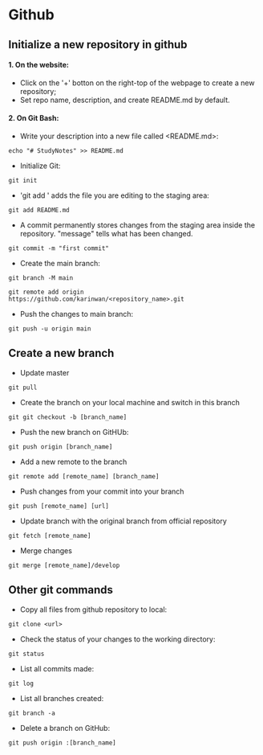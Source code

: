# Github

## Initialize a new repository in github
#### 1. On the website: 
- Click on the '+' botton on the right-top of the webpage to create a new repository;
- Set repo name, description, and create README.md by default. 

#### 2. On Git Bash:
- Write your description into a new file called <README.md>:
```
echo "# StudyNotes" >> README.md
```
- Initialize Git:
```
git init
```
- 'git add <filename>' adds the file you are editing to the staging area:
```
git add README.md
```
- A commit permanently stores changes from the staging area inside the repository. "message" tells what has been changed. 
```
git commit -m "first commit"
```
- Create the main branch:
```
git branch -M main
```

```
git remote add origin https://github.com/karinwan/<repository_name>.git
```
- Push the changes to main branch:
```
git push -u origin main
```

## Create a new branch
- Update master
```
git pull
```
- Create the branch on your local machine and switch in this branch
```
git git checkout -b [branch_name]
```
- Push the new branch on GitHUb:
```
git push origin [branch_name]
```
- Add a new remote to the branch
```
git remote add [remote_name] [branch_name]
```
- Push changes from your commit into your branch
```
git push [remote_name] [url]
```
- Update branch with the original branch from official repository
```
git fetch [remote_name]
```
- Merge changes
```
git merge [remote_name]/develop
```


## Other git commands
- Copy all files from github repository to local: 
```
git clone <url>
```
- Check the status of your changes to the working directory:
```
git status
```
- List all commits made: 
```
git log
```
- List all branches created:
```
git branch -a
```
- Delete a branch on GitHub:
```
git push origin :[branch_name]
```


